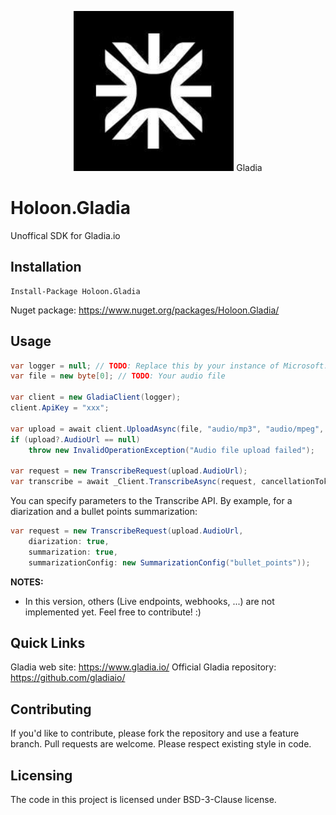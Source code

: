 <p align="center">
  <img src="https://github.com/Holoon/Gladia/raw/main/doc/gladia_logo.jpg" width="256" title="Gladia Logo"> Gladia
</p>

# Holoon.Gladia

Unoffical SDK for Gladia.io

## Installation 

```
Install-Package Holoon.Gladia
```

Nuget package: https://www.nuget.org/packages/Holoon.Gladia/

## Usage

```c#
var logger = null; // TODO: Replace this by your instance of Microsoft.Extensions.Logging.ILogger
var file = new byte[0]; // TODO: Your audio file

var client = new GladiaClient(logger);
client.ApiKey = "xxx";

var upload = await client.UploadAsync(file, "audio/mp3", "audio/mpeg", cancellationToken);
if (upload?.AudioUrl == null)
    throw new InvalidOperationException("Audio file upload failed");

var request = new TranscribeRequest(upload.AudioUrl);
var transcribe = await _Client.TranscribeAsync(request, cancellationToken);
```

You can specify parameters to the Transcribe API. By example, for a diarization and a bullet points summarization:

```c#
var request = new TranscribeRequest(upload.AudioUrl,
	diarization: true, 
	summarization: true, 
	summarizationConfig: new SummarizationConfig("bullet_points")); 
```

**NOTES:**

- In this version, others (Live endpoints, webhooks, ...) are not implemented yet. 
Feel free to contribute! :)

## Quick Links

Gladia web site: https://www.gladia.io/
Official Gladia repository: https://github.com/gladiaio/
	
## Contributing

If you'd like to contribute, please fork the repository and use a feature branch. Pull requests are welcome. Please respect existing style in code.

## Licensing

The code in this project is licensed under BSD-3-Clause license.
